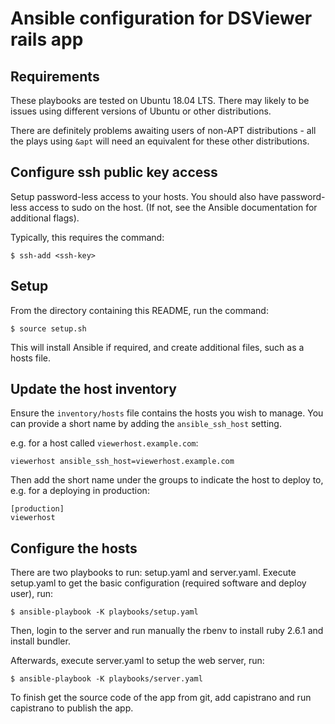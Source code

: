
# Ansible configuration for DSViewer rails app


## Requirements

These playbooks are tested on Ubuntu 18.04 LTS. There may likely to be issues using different versions of Ubuntu or other distributions.

There are definitely problems awaiting users of non-APT distributions - all the plays using `&apt` will need an equivalent for these other distributions.

## Configure ssh public key access

Setup password-less access to your hosts.  You should also have password-less access to sudo on the host.  (If not, see the Ansible documentation for additional flags).

Typically, this requires the command:
```
$ ssh-add <ssh-key>
```

## Setup

From the directory containing this README, run the command:
```
$ source setup.sh
```
This will install Ansible if required, and create additional files, such as a
hosts file.

## Update the host inventory

Ensure the `inventory/hosts` file contains the hosts you wish to manage. You can provide a short name by adding the `ansible_ssh_host` setting.

e.g. for a host called `viewerhost.example.com`:
```
viewerhost ansible_ssh_host=viewerhost.example.com
```
Then add the short name under the groups to indicate the host to deploy to, e.g. for a deploying in production:
```
[production]
viewerhost
```
## Configure the hosts
There are two playbooks to run: setup.yaml and server.yaml.
Execute setup.yaml to get the basic configuration (required software and deploy user), run:
```
$ ansible-playbook -K playbooks/setup.yaml
```
Then, login to the server and run manually the rbenv to install ruby 2.6.1 and install bundler.

Afterwards, execute server.yaml to setup the web server, run:
```
$ ansible-playbook -K playbooks/server.yaml
```
To finish get the source code of the app from git, add capistrano and run capistrano to publish the app.
